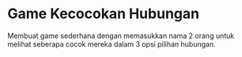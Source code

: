 # Game Kecocokan Hubungan
Membuat game sederhana dengan memasukkan nama 2 orang untuk melihat seberapa cocok mereka dalam 3 opsi pilihan hubungan.
